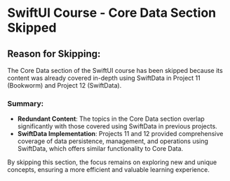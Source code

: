 # SwiftUI Course - Core Data Section Skipped

## Reason for Skipping:
The Core Data section of the SwiftUI course has been skipped because its content was already covered in-depth using SwiftData in Project 11 (Bookworm) and Project 12 (SwiftData).

### Summary:
- **Redundant Content**: The topics in the Core Data section overlap significantly with those covered using SwiftData in previous projects.
- **SwiftData Implementation**: Projects 11 and 12 provided comprehensive coverage of data persistence, management, and operations using SwiftData, which offers similar functionality to Core Data.

By skipping this section, the focus remains on exploring new and unique concepts, ensuring a more efficient and valuable learning experience.
```​⬤
